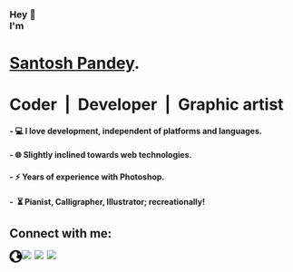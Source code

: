 ### Hey 👋 <br/> I'm 
# [Santosh Pandey][website].

# Coder &nbsp;|&nbsp; Developer &nbsp;|&nbsp; Graphic artist

#### - 💻 I love development, independent of platforms and languages.
#### - 🌐 Slightly inclined towards web technologies.
#### - ⚡ Years of experience with Photoshop.
#### - &nbsp;⏳ Pianist, Calligrapher, Illustrator; recreationally!

## Connect with me:

[<img align="left" alt="esantosh.com" width="22px" src="https://raw.githubusercontent.com/iconic/open-iconic/master/svg/globe.svg" />][website]

[<img align="left"  width="22px" src="https://cdn.jsdelivr.net/npm/simple-icons@v3/icons/twitter.svg" />][twitter]

[<img align="left" width="22px" src="https://cdn.jsdelivr.net/npm/simple-icons@v3/icons/linkedin.svg" />][linkedin]

[<img align="left" width="22px" src="https://cdn.jsdelivr.net/npm/simple-icons@v3/icons/instagram.svg" />][instagram]

&nbsp;
<br/>

[website]: https://esantosh.com
[twitter]: https://twitter.com/spx_07
[instagram]: https://instagram.com/spx_07
[linkedin]: https://linkedin.com/in/yednaphsotnas
